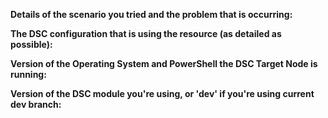 <!--
Your feedback and support is greatly appreciated, thanks for contributing!

Please prefix the issue title with the resource name, i.e. 'FSRMSettings: Short description of my issue'
Please provide the following information regarding your issue (place N/A if the fields that don't apply to your issue):
-->
**Details of the scenario you tried and the problem that is occurring:**

**The DSC configuration that is using the resource (as detailed as possible):**

**Version of the Operating System and PowerShell the DSC Target Node is running:**

**Version of the DSC module you're using, or 'dev' if you're using current dev branch:**
